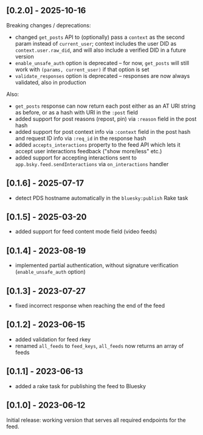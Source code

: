 ## [0.2.0] - 2025-10-16

Breaking changes / deprecations:

- changed `get_posts` API to (optionally) pass a `context` as the second param instead of `current_user`; context includes the user DID as `context.user.raw_did`, and will also include a verified DID in a future version
- `enable_unsafe_auth` option is deprecated – for now, `get_posts` will still work with `(params, current_user)` if that option is set
- `validate_responses` option is deprecated – responses are now always validated, also in production

Also:

- `get_posts` response can now return each post either as an AT URI string as before, or as a hash with URI in the `:post` field
- added support for post reasons (repost, pin) via `:reason` field in the post hash
- added support for post context info via `:context` field in the post hash and request ID info via `:req_id` in the response hash
- added `accepts_interactions` property to the feed API which lets it accept user interactions feedback ("show more/less" etc.)
- added support for accepting interactions sent to `app.bsky.feed.sendInteractions` via `on_interactions` handler

## [0.1.6] - 2025-07-17

- detect PDS hostname automatically in the `bluesky:publish` Rake task

## [0.1.5] - 2025-03-20

- added support for feed content mode field (video feeds)

## [0.1.4] - 2023-08-19

- implemented partial authentication, without signature verification (`enable_unsafe_auth` option)

## [0.1.3] - 2023-07-27

- fixed incorrect response when reaching the end of the feed

## [0.1.2] - 2023-06-15

- added validation for feed rkey
- renamed `all_feeds` to `feed_keys`, `all_feeds` now returns an array of feeds

## [0.1.1] - 2023-06-13

- added a rake task for publishing the feed to Bluesky

## [0.1.0] - 2023-06-12

Initial release: working version that serves all required endpoints for the feed.
